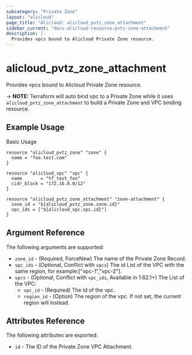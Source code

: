 ```yaml
---
subcategory: "Private Zone"
layout: "alicloud"
page_title: "Alicloud: alicloud_pvtz_zone_attachment"
sidebar_current: "docs-alicloud-resource-pvtz-zone-attachment"
description: |-
  Provides vpcs bound to Alicloud Private Zone resource.
---
```


# alicloud\_pvtz\_zone\_attachment

Provides vpcs bound to Alicloud Private Zone resource.

-> **NOTE:** Terraform will auto bind vpc to a Private Zone while it uses `alicloud_pvtz_zone_attachment` to build a Private Zone and VPC binding resource.

## Example Usage

Basic Usage

```
resource "alicloud_pvtz_zone" "zone" {
  name = "foo.test.com"
}

resource "alicloud_vpc" "vpc" {
  name       = "tf_test_foo"
  cidr_block = "172.16.0.0/12"
}

resource "alicloud_pvtz_zone_attachment" "zone-attachment" {
  zone_id = "${alicloud_pvtz_zone.zone.id}"
  vpc_ids = ["${alicloud_vpc.vpc.id}"]
}
```
## Argument Reference

The following arguments are supported:

* `zone_id` - (Required, ForceNew) The name of the Private Zone Record.
* `vpc_ids` - (Optional, Conflict with `vpcs`) The id List of the VPC with the same region, for example:["vpc-1","vpc-2"]. 
* `vpcs` - (Optional, Conflict with `vpc_ids`, Available in 1.62.1+) The List of the VPC:
    * `vpc_id` - (Required) The Id of the vpc.
    * `region_id` - (Option) The region of the vpc. If not set, the current region will instead.


## Attributes Reference

The following attributes are exported:

* `id` - The ID of the Private Zone VPC Attachment.
